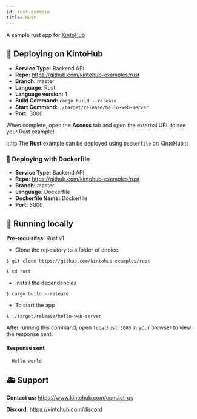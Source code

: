 ```yaml
---
id: rust-example
title: Rust
---
```


A sample rust app for [KintoHub](https://kintohub.com)

## :rocket: Deploying on KintoHub

- **Service Type:** Backend API
- **Repo:** https://github.com/kintohub-examples/rust
- **Branch:** master
- **Language:** Rust
- **Language version:** 1
- **Build Command:** `cargo build --release`
- **Start Command:** `./target/release/hello-web-server`
- **Port:** 3000

When complete, open the **Access** tab and open the external URL to see your Rust example!

:::tip
The **Rust** example can be deployed using `Dockerfile` on KintoHub
:::

### :dolphin: Deploying with Dockerfile

- **Service Type:** Backend API
- **Repo:** https://github.com/kintohub-examples/rust
- **Branch:** master
- **Language:** Dockerfile
- **Dockerfile Name:** Dockerfile
- **Port:** 3000

## :hammer: Running locally

**Pre-requisites:** Rust v1

- Clone the repository to a folder of choice.

```
$ git clone https://github.com/kintohub-examples/rust

$ cd rust
```

- Install the dependencies

```
$ cargo build --release
```

- To start the app

```
$ ./target/release/hello-web-server
```

After running this command, open `localhost:3000` in your browser to view the response sent.

#### Response sent
```
  Hello world
``` 

## :ambulance: Support

**Contact us:** https://www.kintohub.com/contact-us

**Discord:** https://kintohub.com/discord